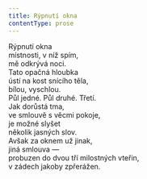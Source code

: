 ```yaml
---
title: Rýpnutí okna
contentType: prose
---
```


Rýpnutí okna  
místnosti, v níž spím,  
mě odkrývá noci.  
Tato opačná hloubka  
ústí na kost snícího těla,  
bílou, vyschlou.  
Půl jedné. Půl druhé. Třetí.  
Jak dorůstá tma,  
ve smlouvě s věcmi pokoje,  
je možné slyšet  
několik jasných slov.  
Avšak za oknem už jinak,  
jiná smlouva —  
probuzen do dvou tří milostných vteřin,  
v zádech jakoby zpřerážen.
